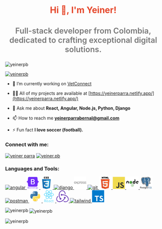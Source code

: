 <h1 align="center" style="color: #E5472B;">Hi 👋, I'm Yeiner!</h1>


<h3 align="center" style="color: #777; font-weight: 600; font-size: 25px;">Full-stack developer from Colombia, dedicated to crafting exceptional digital solutions.</h3>


<p align="left" > <img src="https://komarev.com/ghpvc/?username=yeinerpb&label=Profile%20views&color=E5472B&style=flat" alt="yeinerpb" /> </p>

<p align="left"> <a href="https://github.com/ryo-ma/github-profile-trophy" ><img src="https://github-profile-trophy.vercel.app/?username=yeinerpb" alt="yeinerpb" /></a> </p>

- 🔭 I’m currently working on [VetConnect](http://vetconnect-front-dev.s3-website-us-east-1.amazonaws.com/dashboard)

- 👨‍💻 All of my projects are available at [https://yeinerparra.netlify.app/](https://yeinerparra.netlify.app/)

- 💬 Ask me about **React, Angular, Node.js, Python, Django**

- 📫 How to reach me **yeinerparrabernal@gmail.com**

- ⚡ Fun fact **I love soccer (football).**

<h3 align="left">Connect with me:</h3>
<p align="left">
<a href="https://www.linkedin.com/in/yeinerpb/" target="blank"><img align="center" src="https://raw.githubusercontent.com/rahuldkjain/github-profile-readme-generator/master/src/images/icons/Social/linked-in-alt.svg" alt="yeiner parra" height="30" width="40" /></a>
<a href="https://instagram.com/yeiner.pb" target="blank"><img align="center" src="https://raw.githubusercontent.com/rahuldkjain/github-profile-readme-generator/master/src/images/icons/Social/instagram.svg" alt="yeiner.pb" height="30" width="40" /></a>
</p>

<h3 align="left">Languages and Tools:</h3>
<p align="left"> <a href="https://angular.io" target="_blank" rel="noreferrer"> <img src="https://angular.io/assets/images/logos/angular/angular.svg" alt="angular" width="40" height="40"/> </a> <a href="https://getbootstrap.com" target="_blank" rel="noreferrer"> <img src="https://raw.githubusercontent.com/devicons/devicon/master/icons/bootstrap/bootstrap-plain-wordmark.svg" alt="bootstrap" width="40" height="40"/> </a> <a href="https://www.w3schools.com/css/" target="_blank" rel="noreferrer"> <img src="https://raw.githubusercontent.com/devicons/devicon/master/icons/css3/css3-original-wordmark.svg" alt="css3" width="40" height="40"/> </a> <a href="https://www.djangoproject.com/" target="_blank" rel="noreferrer"> <img src="https://cdn.worldvectorlogo.com/logos/django.svg" alt="django" width="40" height="40"/> </a> <a href="https://expressjs.com" target="_blank" rel="noreferrer"> <img src="https://raw.githubusercontent.com/devicons/devicon/master/icons/express/express-original-wordmark.svg" alt="express" width="40" height="40"/> </a> <a href="https://git-scm.com/" target="_blank" rel="noreferrer"> <img src="https://www.vectorlogo.zone/logos/git-scm/git-scm-icon.svg" alt="git" width="40" height="40"/> </a> <a href="https://www.w3.org/html/" target="_blank" rel="noreferrer"> <img src="https://raw.githubusercontent.com/devicons/devicon/master/icons/html5/html5-original-wordmark.svg" alt="html5" width="40" height="40"/> </a> <a href="https://developer.mozilla.org/en-US/docs/Web/JavaScript" target="_blank" rel="noreferrer"> <img src="https://raw.githubusercontent.com/devicons/devicon/master/icons/javascript/javascript-original.svg" alt="javascript" width="40" height="40"/> </a> <a href="https://nodejs.org" target="_blank" rel="noreferrer"> <img src="https://raw.githubusercontent.com/devicons/devicon/master/icons/nodejs/nodejs-original-wordmark.svg" alt="nodejs" width="40" height="40"/> </a> <a href="https://www.postgresql.org" target="_blank" rel="noreferrer"> <img src="https://raw.githubusercontent.com/devicons/devicon/master/icons/postgresql/postgresql-original-wordmark.svg" alt="postgresql" width="40" height="40"/> </a> <a href="https://postman.com" target="_blank" rel="noreferrer"> <img src="https://www.vectorlogo.zone/logos/getpostman/getpostman-icon.svg" alt="postman" width="40" height="40"/> </a> <a href="https://www.python.org" target="_blank" rel="noreferrer"> <img src="https://raw.githubusercontent.com/devicons/devicon/master/icons/python/python-original.svg" alt="python" width="40" height="40"/> </a> <a href="https://reactjs.org/" target="_blank" rel="noreferrer"> <img src="https://raw.githubusercontent.com/devicons/devicon/master/icons/react/react-original-wordmark.svg" alt="react" width="40" height="40"/> </a> <a href="https://redux.js.org" target="_blank" rel="noreferrer"> <img src="https://raw.githubusercontent.com/devicons/devicon/master/icons/redux/redux-original.svg" alt="redux" width="40" height="40"/> </a> <a href="https://tailwindcss.com/" target="_blank" rel="noreferrer"> <img src="https://www.vectorlogo.zone/logos/tailwindcss/tailwindcss-icon.svg" alt="tailwind" width="40" height="40"/> </a> <a href="https://www.typescriptlang.org/" target="_blank" rel="noreferrer"> <img src="https://raw.githubusercontent.com/devicons/devicon/master/icons/typescript/typescript-original.svg" alt="typescript" width="40" height="40"/> </a> </p>

<p><img align="left" src="https://github-readme-stats.vercel.app/api/top-langs?username=yeinerpb&show_icons=true&locale=en&layout=compact" alt="yeinerpb" /></p>

<p>&nbsp;<img align="center" src="https://github-readme-stats.vercel.app/api?username=yeinerpb&show_icons=true&locale=en" alt="yeinerpb" /></p>

<p><img align="center" src="https://github-readme-streak-stats.herokuapp.com/?user=yeinerpb&" alt="yeinerpb" /></p>
